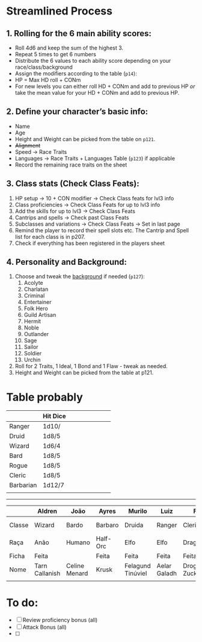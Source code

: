 # Streamlined Process

## 1. Rolling for the 6 main ability scores:

- Roll 4d6 and keep the sum of the highest 3.
- Repeat 5 times to get 6 numbers
- Distribute the 6 values to each ability score depending on your race/class/background
- Assign the modifiers according to the table (`p14`):
- HP = Max HD roll + CONm
- For new levels you can either roll HD + CONm and add to previous HP *or* take the mean value for your HD + CONm and add to previous HP.

## 2. Define your character’s basic info:

- Name
- Age
- Height and Weight can be picked from the table on `p121`.
- ~~Alignment~~
- Speed → Race Traits
- Languages → Race Traits + Languages Table (`p123`) if applicable
- Record the remaining race traits on the sheet

## 3. Class stats (Check Class Feats):

   1. HP setup → 10 \+ CON modifier \-\> Check Class feats for lvl3 info  
   2. Class proficiencies \-\> Check Class Feats for up to lvl3 info  
   3. Add the skills for up to lvl3 \-\> Check Class Feats  
   4. Cantrips and spells \-\> Check past Class Feats  
   5. Subclasses and variations \-\> Check Class Feats \-\> Set in last page  
   6. Remind the player to record their spell slots etc. The Cantrip and Spell list for each class is in p207.  
   7. Check if everything has been registered in the players sheet

## 4. Personality and Background:

   1. Choose and tweak the [background]([[Backgrounds]]) if needed (`p127`):  
      1. Acolyte  
      2. Charlatan  
      3. Criminal  
      4. Entertainer  
      5. Folk Hero  
      6. Guild Artisan  
      7. Hermit  
      8. Noble  
      9. Outlander  
      10. Sage  
      11. Sailor  
      12. Soldier  
      13. Urchin  
   2. Roll for 2 Traits, 1 Ideal, 1 Bond and 1 Flaw \- tweak as needed.  
   3. Height and Weight can be picked from the table at p121.


# Table probably


|           | Hit Dice |     |     |     |     |     |     |     |
| --------- | -------- | --- | --- | --- | --- | --- | --- | --- |
| Ranger    | 1d10/    |     |     |     |     |     |     |     |
| Druid     | 1d8/5    |     |     |     |     |     |     |     |
| Wizard    | 1d6/4    |     |     |     |     |     |     |     |
| Bard      | 1d8/5    |     |     |     |     |     |     |     |
| Rogue     | 1d8/5    |     |     |     |     |     |     |     |
| Cleric    | 1d8/5    |     |     |     |     |     |     |     |
| Barbarian | 1d12/7   |     |     |     |     |     |     |     |
|           |          |     |     |     |     |     |     |     |
___ 

|        | Aldren         | João          | Ayres    | Murilo            | Luiz         | Felipe             | Henrique          |     |
| ------ | -------------- | ------------- | -------- | ----------------- | ------------ | ------------------ | ----------------- | --- |
| Classe | Wizard         | Bardo         | Barbaro  | Druida            | Ranger       | Cleric             | Rogue (assassin)  |     |
| Raça   | Anão           | Humano        | Half-Orc | Elfo              | Elfo         | Dragonborn         | Halfling          |     |
| Ficha  | Feita          |               | Feita    | Feita             | Feita        | Feita              |                   |     |
| Nome   | Tarn Callanish | Celine Menard | Krusk    | Felagund Tinúviel | Aelar Galadh | Drogo Zuck'erbergh | Errich Brockhouse |     |
|        |                |               |          |                   |              |                    |                   |     |

# To do:

- [ ] Review proficiency bonus (all)
- [ ] Attack Bonus (all)
- [ ] 


